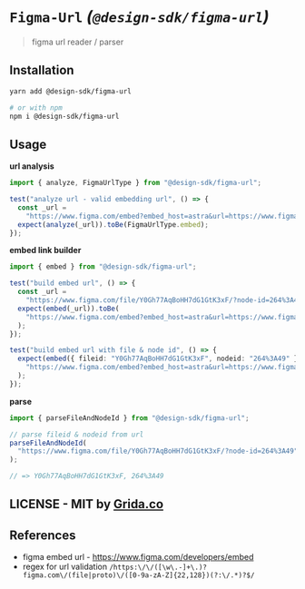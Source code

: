# `Figma-Url` _(`@design-sdk/figma-url`)_

> figma url reader / parser

## Installation

```sh
yarn add @design-sdk/figma-url

# or with npm
npm i @design-sdk/figma-url
```

## Usage

**url analysis**

```ts
import { analyze, FigmaUrlType } from "@design-sdk/figma-url";

test("analyze url - valid embedding url", () => {
  const _url =
    "https://www.figma.com/embed?embed_host=astra&url=https://www.figma.com/file/Y0Gh77AqBoHH7dG1GtK3xF/?node-id=264%3A49";
  expect(analyze(_url)).toBe(FigmaUrlType.embed);
});
```

**embed link builder**

```ts
import { embed } from "@design-sdk/figma-url";

test("build embed url", () => {
  const _url =
    "https://www.figma.com/file/Y0Gh77AqBoHH7dG1GtK3xF/?node-id=264%3A49";
  expect(embed(_url)).toBe(
    "https://www.figma.com/embed?embed_host=astra&url=https://www.figma.com/file/Y0Gh77AqBoHH7dG1GtK3xF/?node-id=264%3A49"
  );
});

test("build embed url with file & node id", () => {
  expect(embed({ fileid: "Y0Gh77AqBoHH7dG1GtK3xF", nodeid: "264%3A49" })).toBe(
    "https://www.figma.com/embed?embed_host=astra&url=https://www.figma.com/file/Y0Gh77AqBoHH7dG1GtK3xF/?node-id=264%3A49"
  );
});
```

**parse**

```ts
import { parseFileAndNodeId } from "@design-sdk/figma-url";

// parse fileid & nodeid from url
parseFileAndNodeId(
  "https://www.figma.com/file/Y0Gh77AqBoHH7dG1GtK3xF/?node-id=264%3A49"
);

// => Y0Gh77AqBoHH7dG1GtK3xF, 264%3A49
```

## LICENSE - MIT by [Grida.co](https://grida.co)

## References

- figma embed url - https://www.figma.com/developers/embed
- regex for url validation `/https:\/\/([\w\.-]+\.)?figma.com\/(file|proto)\/([0-9a-zA-Z]{22,128})(?:\/.*)?$/`
